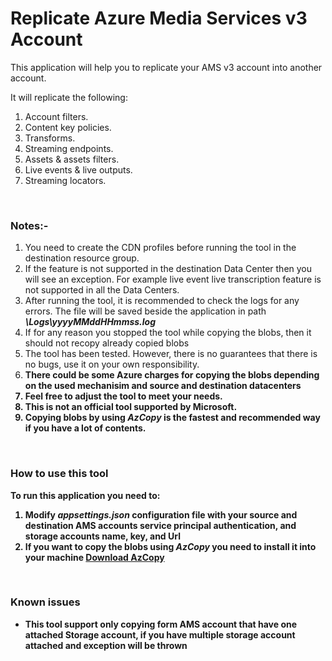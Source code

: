 # Replicate Azure Media Services v3 Account

This application will help you to replicate your AMS v3 account into another account.

It will replicate the following:
<ol>
  <li>Account filters.</li>
  <li>Content key policies.</li>
  <li>Transforms.</li>
  <li>Streaming endpoints.</li>
  <li>Assets & assets filters.</li>
  <li>Live events & live outputs.</li>
  <li>Streaming locators.</li>
</ol>

<br>

### Notes:-
<ol>
<li>You need to create the CDN profiles before running the tool in the destination resource group.</li>
  <li>If the feature is not supported in the destination Data Center then you will see an exception. For example live event live transcription feature is not supported in all the Data Centers.</li>
  <li>After running the tool, it is recommended to check the logs for any errors. The file will be saved beside the application in path <b><i>\Logs\yyyyMMddHHmmss.log</i></b></li>
  <li>If for any reason you stopped the tool while copying the blobs, then it should not recopy already copied blobs</li>
  <li>The tool has been tested. However, there is no guarantees that there is no bugs, use it on your own responsibility.</li>
  <li><b>There could be some Azure charges for copying the blobs depending on the used mechanisim and source and destination datacenters<b/></li>
  <li>Feel free to adjust the tool to meet your needs.</li>
  <li>This is not an official tool supported by Microsoft.</li>
  <li>Copying blobs by using <b><i>AzCopy</i></b> is the fastest and recommended way if you have a lot of contents.</li>
</ol>

<br>

### How to use this tool
To run this application you need to:
1. Modify <b><i>appsettings.json</b></i> configuration file with your source and destination AMS accounts service principal authentication, and storage accounts name, key, and Url
2. If you want to copy the blobs using <b><i>AzCopy</i></b> you need to install it into your machine [Download AzCopy](https://docs.microsoft.com/en-us/azure/storage/common/storage-use-azcopy-v10)

<br>

### Known issues
<ul>
  <li>This tool support only copying form AMS account that have one attached Storage account, if you have multiple storage account attached and exception will be thrown</li>
</ul>
